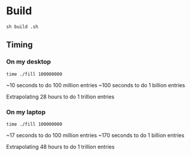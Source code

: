 # Build 
```
sh build .sh 
```

## Timing

### On my desktop
```
time ./fill 100000000
```
~10 seconds to do 100 million entries
~100 seconds to do 1 billion entries

Extrapolating
28 hours to do 1 trillion entries


### On my laptop
```
time ./fill 100000000
```
~17 seconds to do 100 million entries
~170 seconds to do 1 billion entries

Extrapolating
48 hours to do 1 trillion entries
